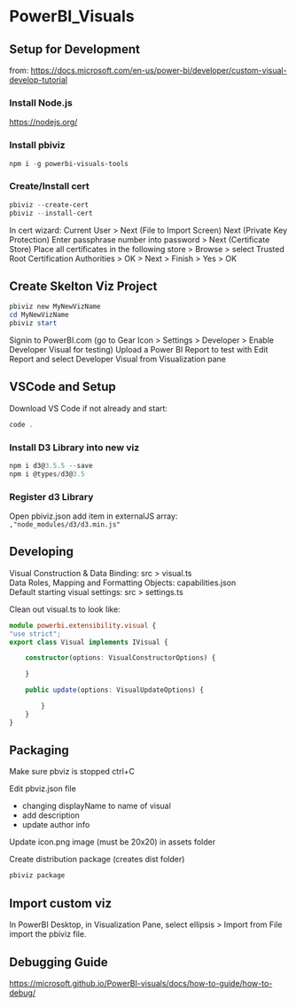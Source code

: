 # PowerBI_Visuals

## Setup for Development 
from: <a href='https://docs.microsoft.com/en-us/power-bi/developer/custom-visual-develop-tutorial'>https://docs.microsoft.com/en-us/power-bi/developer/custom-visual-develop-tutorial</a>

### Install Node.js
<a href='https://nodejs.org/'>https://nodejs.org/</a>

### Install pbiviz
```powershell
npm i -g powerbi-visuals-tools
```
### Create/Install cert
```powershell
pbiviz --create-cert
pbiviz --install-cert
```
In cert wizard:
Current User > Next 
(File to Import Screen) Next 
(Private Key Protection) Enter passphrase number into password > Next
(Certificate Store) Place all certificates in the following store > Browse > select Trusted Root Certification Authorities > OK > Next > Finish > Yes > OK




## Create Skelton Viz Project

```powershell
pbiviz new MyNewVizName
cd MyNewVizName
pbiviz start
```

Signin to PowerBI.com (go to Gear Icon > Settings > Developer > Enable Developer Visual for testing)
Upload a Power BI Report to test with
Edit Report and select Developer Visual from Visualization pane


## VSCode and Setup
Download VS Code if not already and start:
```powershell
code .
```

### Install D3 Library into new viz
```powershell
npm i d3@3.5.5 --save
npm i @types/d3@3.5
```

### Register d3 Library 
Open pbiviz.json
add item in externalJS array: `,"node_modules/d3/d3.min.js"`

## Developing

Visual Construction & Data Binding:  src > visual.ts <br/>
Data Roles, Mapping and Formatting Objects: capabilities.json <br/>
Default starting visual settings: src > settings.ts <br/>

Clean out visual.ts to look like:
```typescript
module powerbi.extensibility.visual {
"use strict";
export class Visual implements IVisual {

    constructor(options: VisualConstructorOptions) {

    }

    public update(options: VisualUpdateOptions) {

        }
    }
}
```

## Packaging

Make sure pbviz is stopped ctrl+C

Edit pbviz.json file 
* changing displayName to name of visual
* add description
* update author info

Update icon.png image (must be 20x20) in assets folder

Create distribution package (creates dist folder)
```powershell
pbiviz package
```

## Import custom viz
In PowerBI Desktop, in Visualization Pane, select ellipsis > Import from File 
import the pbiviz file.

## Debugging Guide
<a href='https://microsoft.github.io/PowerBI-visuals/docs/how-to-guide/how-to-debug/'>https://microsoft.github.io/PowerBI-visuals/docs/how-to-guide/how-to-debug/</a>


